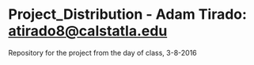 # Project_Distribution - Adam Tirado: atirado8@calstatla.edu
Repository for the project from the day of class, 3-8-2016
